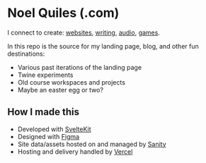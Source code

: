 # Noel Quiles (.com)

I connect to create: [websites](https://noelquiles.com), [writing](https://noelquiles.com/blog), [audio](https://soundcloud/cadenceevinced), [games](https://esoteryevinced.itch.io).

In this repo is the source for my landing page, blog, and other fun destinations:
- Various past iterations of the landing page
- Twine experiments
- Old course workspaces and projects
- Maybe an easter egg or two?

## How I made this
- Developed with [SvelteKit](https://kit.svelte.dev/)
- Designed with [Figma](https://www.figma.com/)
- Site data/assets hosted on and managed by [Sanity](https://sanity.io)
- Hosting and delivery handled by [Vercel](https://vercel.com/)
